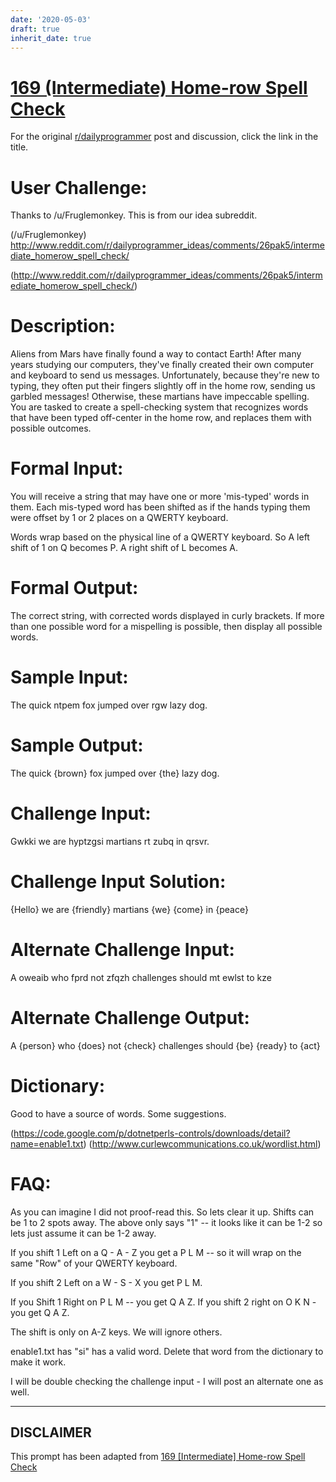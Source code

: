 ```yaml
---
date: '2020-05-03'
draft: true
inherit_date: true
---
```


# [169 (Intermediate) Home-row Spell Check](https://www.reddit.com/r/dailyprogrammer/comments/29od55/722014_challenge_169_intermediate_homerow_spell/)

For the original [r/dailyprogrammer](https://www.reddit.com/r/dailyprogrammer/) post and discussion, click the link in the title.

# User Challenge:
Thanks to /u/Fruglemonkey. This is from our idea subreddit.

(/u/Fruglemonkey)
http://www.reddit.com/r/dailyprogrammer_ideas/comments/26pak5/intermediate_homerow_spell_check/

(http://www.reddit.com/r/dailyprogrammer_ideas/comments/26pak5/intermediate_homerow_spell_check/)
# Description:
Aliens from Mars have finally found a way to contact Earth! After many years studying our computers, they've finally created their own computer and keyboard to send us messages. Unfortunately, because they're new to typing, they often put their fingers slightly off in the home row, sending us garbled messages! Otherwise, these martians have impeccable spelling. You are tasked to create a spell-checking system that recognizes words that have been typed off-center in the home row, and replaces them with possible outcomes.

# Formal Input:
You will receive a string that may have one or more 'mis-typed' words in them. Each mis-typed word has been shifted as if the hands typing them were offset by 1  or 2 places on a QWERTY keyboard.

Words wrap based on the physical line of a QWERTY keyboard. So A left shift of 1 on Q becomes P. A right shift of L becomes A.

# Formal Output:
The correct string, with corrected words displayed in curly brackets. If more than one possible word for a mispelling is possible, then display all possible words.

# Sample Input:
The quick ntpem fox jumped over rgw lazy dog.

# Sample Output:
The quick {brown} fox jumped over {the} lazy dog.

# Challenge Input:
Gwkki we are hyptzgsi martians rt zubq in qrsvr.

# Challenge Input Solution:
{Hello} we are {friendly} martians {we} {come} in {peace}

# Alternate Challenge Input:
A oweaib who fprd not zfqzh challenges should mt ewlst to kze

# Alternate Challenge Output:
A {person} who {does} not {check} challenges should {be} {ready} to {act}

# Dictionary:
Good to have a source of words. Some suggestions.

(https://code.google.com/p/dotnetperls-controls/downloads/detail?name=enable1.txt)
(http://www.curlewcommunications.co.uk/wordlist.html)
# FAQ:
As you can imagine I did not proof-read this. So lets clear it up.
Shifts can be 1 to 2 spots away. The above only says "1" -- it looks like it can be 1-2 so lets just assume it can be 1-2 away.

If you shift 1 Left on a Q - A - Z you get a P L M -- so it will wrap on the same "Row" of your QWERTY keyboard.

If you shift 2 Left on a W - S - X you get P L M. 

If you Shift 1 Right on P L M -- you get Q A Z. If you shift 2 right on O K N - you get Q A Z.

The shift is only on A-Z keys. We will ignore others.

enable1.txt has "si" has a valid word. Delete that word from the dictionary to make it work. 

I will be double checking the challenge input - I will post an alternate one as well.


----
## **DISCLAIMER**
This prompt has been adapted from [169 [Intermediate] Home-row Spell Check](https://www.reddit.com/r/dailyprogrammer/comments/29od55/722014_challenge_169_intermediate_homerow_spell/
)
